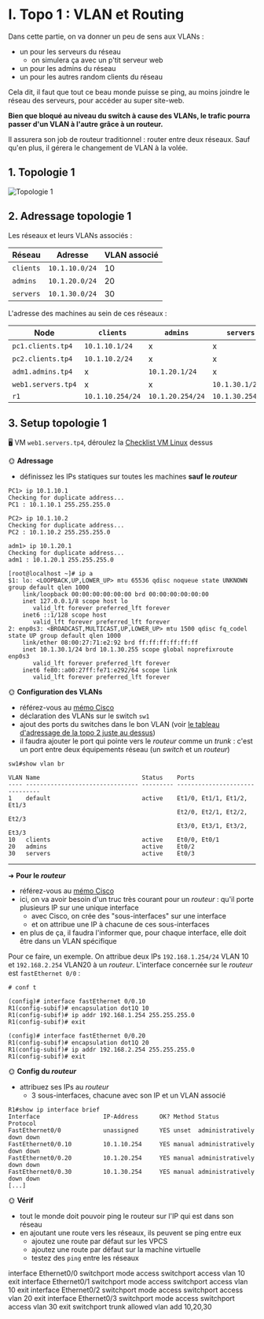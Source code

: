 # I. Topo 1 : VLAN et Routing

Dans cette partie, on va donner un peu de sens aux VLANs :

- un pour les serveurs du réseau
  - on simulera ça avec un p'tit serveur web
- un pour les admins du réseau
- un pour les autres random clients du réseau

Cela dit, il faut que tout ce beau monde puisse se ping, au moins joindre le réseau des serveurs, pour accéder au super site-web.

**Bien que bloqué au niveau du switch à cause des VLANs, le trafic pourra passer d'un VLAN à l'autre grâce à un routeur.**

Il assurera son job de routeur traditionnel : router entre deux réseaux. Sauf qu'en plus, il gérera le changement de VLAN à la volée.

## 1. Topologie 1

![Topologie 1](../img/topo1.png)

## 2. Adressage topologie 1

Les réseaux et leurs VLANs associés :

| Réseau    | Adresse        | VLAN associé |
| --------- | -------------- | ------------ |
| `clients` | `10.1.10.0/24`  | 10           |
| `admins`  | `10.1.20.0/24` | 20           |
| `servers` | `10.1.30.0/24` | 30           |

L'adresse des machines au sein de ces réseaux :

| Node               | `clients`       | `admins`         | `servers`        |
| ------------------ | --------------- | ---------------- | ---------------- |
| `pc1.clients.tp4`  | `10.1.10.1/24`   | x                | x                |
| `pc2.clients.tp4`  | `10.1.10.2/24`   | x                | x                |
| `adm1.admins.tp4`  | x               | `10.1.20.1/24`   | x                |
| `web1.servers.tp4` | x               | x                | `10.1.30.1/24`   |
| `r1`               | `10.1.10.254/24` | `10.1.20.254/24` | `10.1.30.254/24` |

## 3. Setup topologie 1

🖥️ VM `web1.servers.tp4`, déroulez la [Checklist VM Linux](#checklist-vm-linux) dessus

🌞 **Adressage**

- définissez les IPs statiques sur toutes les machines **sauf le *routeur***

```
PC1> ip 10.1.10.1
Checking for duplicate address...
PC1 : 10.1.10.1 255.255.255.0

PC2> ip 10.1.10.2
Checking for duplicate address...
PC2 : 10.1.10.2 255.255.255.0

adm1> ip 10.1.20.1
Checking for duplicate address...
adm1 : 10.1.20.1 255.255.255.0

[root@localhost ~]# ip a
$1: lo: <LOOPBACK,UP,LOWER_UP> mtu 65536 qdisc noqueue state UNKNOWN group default qlen 1000
    link/loopback 00:00:00:00:00:00 brd 00:00:00:00:00:00
    inet 127.0.0.1/8 scope host lo
       valid_lft forever preferred_lft forever
    inet6 ::1/128 scope host
       valid_lft forever preferred_lft forever
2: enp0s3: <BROADCAST,MULTICAST,UP,LOWER_UP> mtu 1500 qdisc fq_codel state UP group default qlen 1000
    link/ether 08:00:27:71:e2:92 brd ff:ff:ff:ff:ff:ff
    inet 10.1.30.1/24 brd 10.1.30.255 scope global noprefixroute enp0s3
       valid_lft forever preferred_lft forever
    inet6 fe80::a00:27ff:fe71:e292/64 scope link
       valid_lft forever preferred_lft forever
```


🌞 **Configuration des VLANs**

- référez-vous au [mémo Cisco](../../../../cours/memo/memo_cisco.md)
- déclaration des VLANs sur le switch `sw1`
- ajout des ports du switches dans le bon VLAN (voir [le tableau d'adressage de la topo 2 juste au dessus](#2-adressage-topologie-2))
- il faudra ajouter le port qui pointe vers le *routeur* comme un *trunk* : c'est un port entre deux équipements réseau (un *switch* et un *routeur*)
```
sw1#show vlan br

VLAN Name                             Status    Ports
---- -------------------------------- --------- -------------------------------
1    default                          active    Et1/0, Et1/1, Et1/2, Et1/3
                                                Et2/0, Et2/1, Et2/2, Et2/3
                                                Et3/0, Et3/1, Et3/2, Et3/3
10   clients                          active    Et0/0, Et0/1
20   admins                           active    Et0/2
30   servers                          active    Et0/3

```
---

➜ **Pour le *routeur***

- référez-vous au [mémo Cisco](../../../../cours/memo/memo_cisco.md)
- ici, on va avoir besoin d'un truc très courant pour un *routeur* : qu'il porte plusieurs IP sur une unique interface
  - avec Cisco, on crée des "sous-interfaces" sur une interface
  - et on attribue une IP à chacune de ces sous-interfaces
- en plus de ça, il faudra l'informer que, pour chaque interface, elle doit être dans un VLAN spécifique

Pour ce faire, un exemple. On attribue deux IPs `192.168.1.254/24` VLAN 10 et `192.168.2.254` VLAN20 à un *routeur*. L'interface concernée sur le *routeur* est `fastEthernet 0/0` :

```cisco
# conf t

(config)# interface fastEthernet 0/0.10
R1(config-subif)# encapsulation dot1Q 10
R1(config-subif)# ip addr 192.168.1.254 255.255.255.0 
R1(config-subif)# exit

(config)# interface fastEthernet 0/0.20
R1(config-subif)# encapsulation dot1Q 20
R1(config-subif)# ip addr 192.168.2.254 255.255.255.0 
R1(config-subif)# exit
```

🌞 **Config du *routeur***

- attribuez ses IPs au *routeur*
  - 3 sous-interfaces, chacune avec son IP et un VLAN associé

```
R1#show ip interface brief
Interface                  IP-Address      OK? Method Status                Protocol
FastEthernet0/0            unassigned      YES unset  administratively down down
FastEthernet0/0.10         10.1.10.254     YES manual administratively down down
FastEthernet0/0.20         10.1.20.254     YES manual administratively down down
FastEthernet0/0.30         10.1.30.254     YES manual administratively down down
[...]
```

🌞 **Vérif**

- tout le monde doit pouvoir ping le routeur sur l'IP qui est dans son réseau
- en ajoutant une route vers les réseaux, ils peuvent se ping entre eux
  - ajoutez une route par défaut sur les VPCS
  - ajoutez une route par défaut sur la machine virtuelle
  - testez des `ping` entre les réseaux



interface Ethernet0/0
switchport mode access
switchport access vlan 10
exit
interface Ethernet0/1
switchport mode access
switchport access vlan 10
exit
interface Ethernet0/2
switchport mode access
switchport access vlan 20
exit
interface Ethernet0/3
switchport mode access
switchport access vlan 30
exit
switchport trunk allowed vlan add 10,20,30